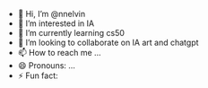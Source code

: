 - 👋 Hi, I’m @nnelvin
- 👀 I’m interested in IA
- 🌱 I’m currently learning cs50
- 💞️ I’m looking to collaborate on IA art and chatgpt
- 📫 How to reach me ...
- 😄 Pronouns: ...
- ⚡ Fun fact: 

<!---
nnelvin/nnelvin is a ✨ special ✨ repository because its `README.md` (this file) appears on your GitHub profile.
You can click the Preview link to take a look at your changes.
--->
